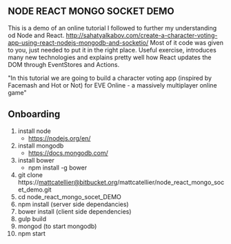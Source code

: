 ## NODE REACT MONGO SOCKET DEMO

This is a demo of an online tutorial I followed to further my understanding od Node and React.
http://sahatyalkabov.com/create-a-character-voting-app-using-react-nodejs-mongodb-and-socketio/ 
Most of it code was given to you, just needed to put it in the right place.   Useful exercise, 
introduces many new technologies and explains pretty well how React updates the DOM through EventStores
and Actions.

"In this tutorial we are going to build a character voting app (inspired by Facemash and Hot or Not)
for EVE Online - a massively multiplayer online game"

## Onboarding

1. install node
    * https://nodejs.org/en/
2. install mongodb
    * https://docs.mongodb.com/
3. install bower
    * npm install -g bower
4. git clone https://mattcatellier@bitbucket.org/mattcatellier/node_react_mongo_socet_demo.git
5. cd node_react_mongo_socet_DEMO
6. npm install (server side dependancies)
7. bower install (client side dependencies)
8. gulp build
9. mongod (to start mongodb)
10. npm start
